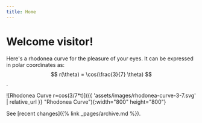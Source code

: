 ```yaml
---
title: Home
---
```


# Welcome visitor!

Here's a rhodonea curve for the pleasure of your eyes. It can be expressed in polar coordinates as: $$ r(\theta) = \cos(\frac{3}{7} \theta) $$.

![Rhodonea Curve r=cos(3/7*t)]({{ 'assets/images/rhodonea-curve-3-7.svg' | relative_url }} "Rhodonea Curve"){:width="800" height="800"}

See [recent changes]({% link _pages/archive.md %}).
